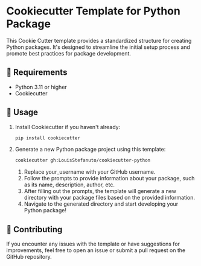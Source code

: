 # Cookiecutter Template for Python Package

This Cookie Cutter template provides a standardized structure for creating Python packages. It's designed to streamline the initial setup process and promote best practices for package development.

## 🧪 Requirements

- Python 3.11 or higher
- Cookiecutter

## 👾 Usage

1. Install Cookiecutter if you haven't already:

    ```bash
    pip install cookiecutter
    ```

2. Generate a new Python package project using this template:

    ```bash
    cookiecutter gh:LouisStefanuto/cookiecutter-python
    ```

   1. Replace your_username with your GitHub username.
   2. Follow the prompts to provide information about your package, such as its name, description, author, etc.
   3. After filling out the prompts, the template will generate a new directory with your package files based on the provided information.
   4. Navigate to the generated directory and start developing your Python package!

## 👋 Contributing

If you encounter any issues with the template or have suggestions for improvements, feel free to open an issue or submit a pull request on the GitHub repository.